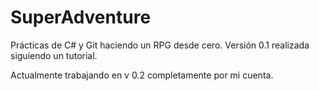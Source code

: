 # SuperAdventure

Prácticas de C# y Git haciendo un RPG desde cero. Versión 0.1 realizada siguiendo un tutorial.

Actualmente trabajando en v 0.2 completamente por mi cuenta.
